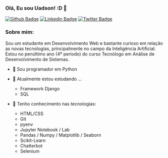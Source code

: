 ### Olá, Eu sou Uadson! :D 👋

<!--
**uadson/uadson** is a ✨ _special_ ✨ repository because its `README.md` (this file) appears on your GitHub profile.

Here are some ideas to get you started:

- 🔭 I’m currently working on ...
- 🌱 I’m currently learning ...
- 👯 I’m looking to collaborate on ...
- 🤔 I’m looking for help with ...
- 💬 Ask me about ...
- 📫 How to reach me: ...
- 😄 Pronouns: ...
- ⚡ Fun fact: ...
-->

[![Github Badge](https://img.shields.io/badge/-Github-000?style=flat-square&logo=Github&logoColor=white&link=https://github.com/uadson)](https://github.com/uadson)
[![Linkedin Badge](https://img.shields.io/badge/-LinkedIn-blue?style=flat-square&logo=Linkedin&logoColor=white&link=https://www.linkedin.com/in/uadsonfeitosa/)](https://www.linkedin.com/in/uadsonfeitosa/)
[![Twitter Badge](https://img.shields.io/badge/-Twitter-1ca0f1?style=flat-square&labelColor=1ca0f1&logo=twitter&logoColor=white&link=https://twitter.com/uadson_emile)](https://twitter.com/uadson_emile)

### Sobre mim:

Sou um estudante em Desenvolvimento Web e bastante curioso em relação as novas tecnologias, principalmente no campo da Inteligência Artificial. Estou no penúltimo ano (4º período) do curso Tecnólogo em Análise de Desenvolvimento de Sistemas.

- 🔭 Sou programador em Python

- 🌱 Atualmente estou estudando ...

	- Framework Django
	- SQL

- 🌱 Tenho conhecimento nas tecnologias:
	
	- HTML/CSS
	- Git
	- pyenv
	- Jupyter Notebook / Lab
	- Pandas / Numpy / Matplotlib / Seaborn
	- Scikit-Learn
	- Chatterbot
	- Selenium